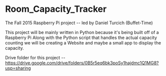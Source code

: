 # Room_Capacity_Tracker
The Fall 2015 Raspberry Pi project -- led by Daniel Turcich (Buffet-Time)

This project will be mainly written in Python because it's being built off of a Raspberry Pi
Along with the Python script that handles the actual capacity counting we will be creating a Website and maybe a small app to display the capacity.

Drive folder for this project -- https://drive.google.com/drive/folders/0B5r5eq6bk3poSy1hajdmc1Q1MG8?usp=sharing 
